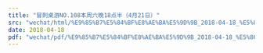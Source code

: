 ```yaml
---
title: "冒刺桌游NO.108本周六晚18点半（4月21日）"
src: "wechat/html/%E9%85%B7%E5%84%BF%E8%AE%BA%E5%9D%9B_2018-04-18_%E5%86%92%E5%88%BA%E6%A1%8C%E6%B8%B8NO.108%E6%9C%AC%E5%91%A8%E5%85%AD%E6%99%9A18%E7%82%B9%E5%8D%8A%EF%BC%884%E6%9C%8821%E6%97%A5%EF%BC%89.html"
date: 2018-04-18
pdf: "wechat/pdf/%E9%85%B7%E5%84%BF%E8%AE%BA%E5%9D%9B_2018-04-18_%E5%86%92%E5%88%BA%E6%A1%8C%E6%B8%B8NO.108%E6%9C%AC%E5%91%A8%E5%85%AD%E6%99%9A18%E7%82%B9%E5%8D%8A%EF%BC%884%E6%9C%8821%E6%97%A5%EF%BC%89.pdf"
---
```

